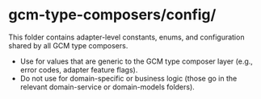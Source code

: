 # gcm-type-composers/config/

This folder contains adapter-level constants, enums, and configuration shared by all GCM type composers.

- Use for values that are generic to the GCM type composer layer (e.g., error codes, adapter feature flags).
- Do not use for domain-specific or business logic (those go in the relevant domain-service or domain-models folders). 